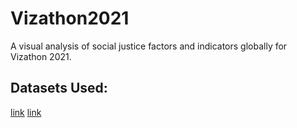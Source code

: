 # Vizathon2021

A visual analysis of social justice factors and indicators globally for Vizathon 2021. 

## Datasets Used: 
[link](https://www.kaggle.com/undp/human-development)
[link](https://www.kaggle.com/ajaypalsinghlo/world-happiness-report-2021)
